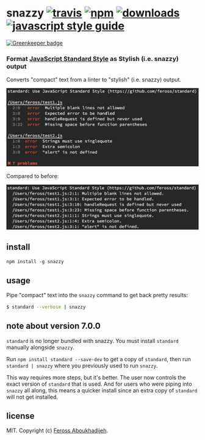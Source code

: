 # snazzy [![travis][travis-image]][travis-url] [![npm][npm-image]][npm-url] [![downloads][downloads-image]][downloads-url] [![javascript style guide][standard-image]][standard-url]

[![Greenkeeper badge](https://badges.greenkeeper.io/standard/snazzy.svg)](https://greenkeeper.io/)

[travis-image]: https://img.shields.io/travis/feross/snazzy/master.svg
[travis-url]: https://travis-ci.org/feross/snazzy
[npm-image]: https://img.shields.io/npm/v/snazzy.svg
[npm-url]: https://npmjs.org/package/snazzy
[downloads-image]: https://img.shields.io/npm/dm/snazzy.svg
[downloads-url]: https://npmjs.org/package/snazzy
[standard-image]: https://img.shields.io/badge/code_style-standard-brightgreen.svg
[standard-url]: https://standardjs.com

### Format [JavaScript Standard Style](https://github.com/feross/standard) as Stylish (i.e. snazzy) output

Converts "compact" text from a linter to "stylish" (i.e. snazzy) output.

![after](img/after.png)

Compared to before:

![before](img/before.png)

## install

```
npm install -g snazzy
```

## usage

Pipe "compact" text into the `snazzy` command to get back pretty results:

```bash
$ standard --verbose | snazzy
```

## note about version 7.0.0

`standard` is no longer bundled with snazzy. You must install `standard` manually
alongside `snazzy`.

Run `npm install standard --save-dev` to get a copy of `standard`, then run
`standard | snazzy` where you previously used to run `snazzy`.

This way requires more steps, but it's better. The user now controls the exact
version of `standard` that is used. And for users who were piping into `snazzy` all
along, this means a quicker install since an extra copy of `standard` will not get
installed.

## license

MIT. Copyright (c) [Feross Aboukhadijeh](http://feross.org).
